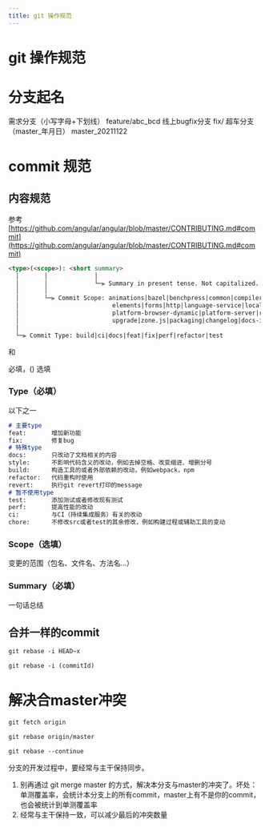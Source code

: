 ```yaml
---
title: git 操作规范
---
```

# git 操作规范

# 分支起名

需求分支（小写字母+下划线）           feature/abc_bcd
线上bugfix分支   fix/
超车分支（master_年月日）              master_20211122

# commit 规范

## 内容规范

参考  [https://github.com/angular/angular/blob/master/CONTRIBUTING.md#commit](https://github.com/angular/angular/blob/master/CONTRIBUTING.md#commit)

```markdown
<type>(<scope>): <short summary>
  │       │             │
  │       │             └─⫸ Summary in present tense. Not capitalized. No period at the end.
  │       │
  │       └─⫸ Commit Scope: animations|bazel|benchpress|common|compiler|compiler-cli|core|
  │                          elements|forms|http|language-service|localize|platform-browser|
  │                          platform-browser-dynamic|platform-server|router|service-worker|
  │                          upgrade|zone.js|packaging|changelog|docs-infra|migrations|ngcc|ve
  │
  └─⫸ Commit Type: build|ci|docs|feat|fix|perf|refactor|test
```

<type> 和 <summary> 必填，(<scope>) 选填

### Type（必填）

以下之一

```markdown
# 主要type
feat:       增加新功能
fix:        修复bug
# 特殊type
docs:       只改动了文档相关的内容
style:      不影响代码含义的改动，例如去掉空格、改变缩进、增删分号
build:      构造工具的或者外部依赖的改动，例如webpack，npm
refactor:   代码重构时使用
revert:     执行git revert打印的message
# 暂不使用type
test:       添加测试或者修改现有测试
perf:       提高性能的改动
ci:         与CI（持续集成服务）有关的改动
chore:      不修改src或者test的其余修改，例如构建过程或辅助工具的变动
```

### Scope（选填）

变更的范围（包名、文件名、方法名...）

### Summary（必填）

一句话总结

## 合并一样的commit

```markdown
git rebase -i HEAD~x

git rebase -i (commitId)
```

# 解决合master冲突

```markdown
git fetch origin

git rebase origin/master

git rebase --continue
```

分支的开发过程中，要经常与主干保持同步。

1. 别再通过 git merge master 的方式，解决本分支与master的冲突了。坏处：单测覆盖率，会统计本分支上的所有commit，master上有不是你的commit，也会被统计到单测覆盖率
1. 经常与主干保持一致，可以减少最后的冲突数量



